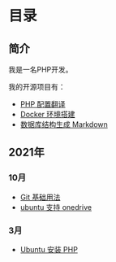 # 目录

## 简介

我是一名PHP开发。

我的开源项目有：

- [PHP 配置翻译](https://gitee.com/watermelon-team/php-ini)
- [Docker 环境搭建](git@gitee.com:watermelon-team/docker.git)
- [数据库结构生成 Markdown](https://gitee.com/watermelon-team/data-dict)

## 2021年

### 10月
- [Git 基础用法](./posts/git-basic-usage.md)
- [ubuntu 支持 onedrive](./posts/ubuntu-install-onedrive.md)

### 3月

- [Ubuntu 安装 PHP](./posts/ubuntu-install-php.md)